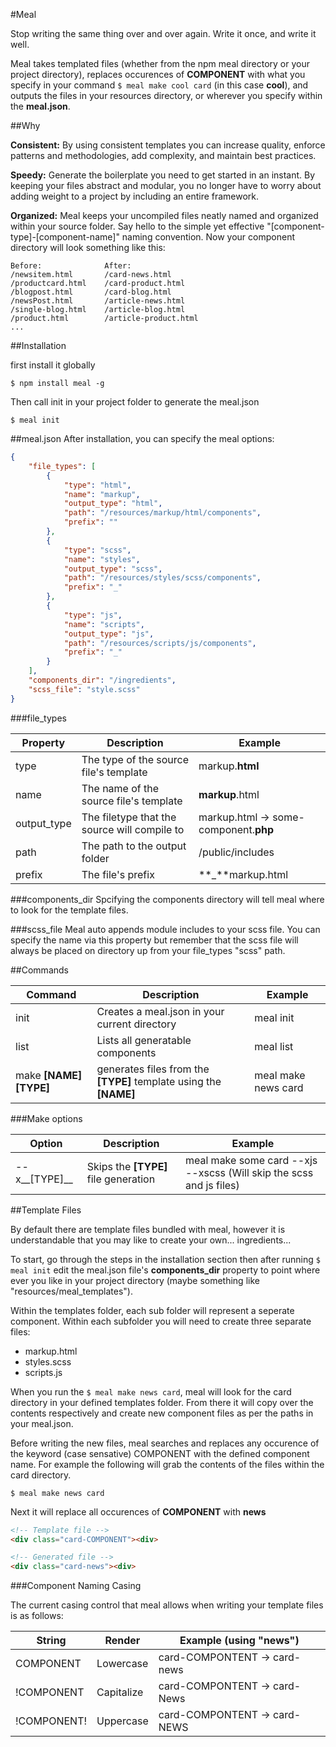 #Meal

Stop writing the same thing over and over again. Write it once, and write it well.

Meal takes templated files (whether from the npm meal directory or your project directory), replaces occurences of __COMPONENT__ with what you specify in your command `$ meal make cool card` (in this case __cool__), and outputs the files in your resources directory, or wherever you specify within the __meal.json__.

##Why

__Consistent:__
By using consistent templates you can increase quality, enforce patterns and methodologies, add complexity, and maintain best practices.

__Speedy:__
Generate the boilerplate you need to get started in an instant. By keeping your files abstract and modular, you no longer have to worry about adding weight to a project by including an entire framework.

__Organized:__
Meal keeps your uncompiled files neatly named and organized within your source folder. Say hello to the simple yet effective "[component-type]-[component-name]" naming convention. Now your component directory will look something like this:

```
Before:				 After:
/newsitem.html       /card-news.html
/productcard.html    /card-product.html
/blogpost.html 	 	 /card-blog.html
/newsPost.html 		 /article-news.html
/single-blog.html 	 /article-blog.html
/product.html 		 /article-product.html
...
``` 

##Installation

first install it globally

`$ npm install meal -g`

Then call init in your project folder to generate the meal.json

`$ meal init`

##meal.json
After installation, you can specify the meal options:

```json
{
	"file_types": [
		{
			"type": "html",
			"name": "markup",
			"output_type": "html",
			"path": "/resources/markup/html/components",
			"prefix": ""
		},
		{
			"type": "scss",
			"name": "styles",
			"output_type": "scss",
			"path": "/resources/styles/scss/components",
			"prefix": "_"
		},
		{
			"type": "js",
			"name": "scripts",
			"output_type": "js",
			"path": "/resources/scripts/js/components",
			"prefix": "_"
		}
	],
	"components_dir": "/ingredients",
	"scss_file": "style.scss"
}
```

###file_types

Property | Description | Example
--- | --- | ---
type | The type of the source file's template | markup.__html__
name | The name of the source file's template | __markup__.html
output_type | The filetype that the source will compile to | markup.html -> some-component.__php__
path | The path to the output folder | /public/includes
prefix | The file's prefix | **_**markup.html

###components_dir
Spcifying the components directory will tell meal where to look for the template files.

###scss_file
Meal auto appends module includes to your scss file. You can specify the name via this property but remember that the scss file will always be placed on directory up from your file_types "scss" path.

##Commands

Command | Description | Example
--- | --- | ---
init | Creates a meal.json in your current directory | meal init
list | Lists all generatable components | meal list
make __[NAME] [TYPE]__ | generates files from the __[TYPE]__ template using the __[NAME]__ | meal make news card

###Make options

Option | Description | Example
--- | --- | ---
--x__[TYPE]__ | Skips the __[TYPE]__ file generation | meal make some card --xjs --xscss (Will skip the scss and js files)

##Template Files

By default there are template files bundled with meal, however it is understandable that you may like to create your own... ingredients...

To start, go through the steps in the installation section then after running `$ meal init` edit the meal.json file's __components_dir__ property to point where ever you like in your project directory (maybe something like "resources/meal_templates").

Within the templates folder, each sub folder will represent a seperate component. Within each subfolder you will need to create three separate files:
* markup.html
* styles.scss
* scripts.js

When you run the `$ meal make news card`, meal will look for the card directory in your defined templates folder. From there it will copy over the contents respectively and create new component files as per the paths in your meal.json.

Before writing the new files, meal searches and replaces any occurence of the keyword (case sensative) COMPONENT with the defined component name. For example the following will grab the contents of the files within the card directory.

```
$ meal make news card
```

Next it will replace all occurences of __COMPONENT__ with __news__

```html
<!-- Template file -->
<div class="card-COMPONENT"><div>

<!-- Generated file -->
<div class="card-news"><div>

```

###Component Naming Casing

The current casing control that meal allows when writing your template files is as follows:

String | Render | Example (using "news")
--- | --- | ---
COMPONENT   | Lowercase  | card-COMPONTENT -> card-news
!COMPONENT  | Capitalize | card-COMPONTENT -> card-News
!COMPONENT! | Uppercase  | card-COMPONTENT -> card-NEWS
